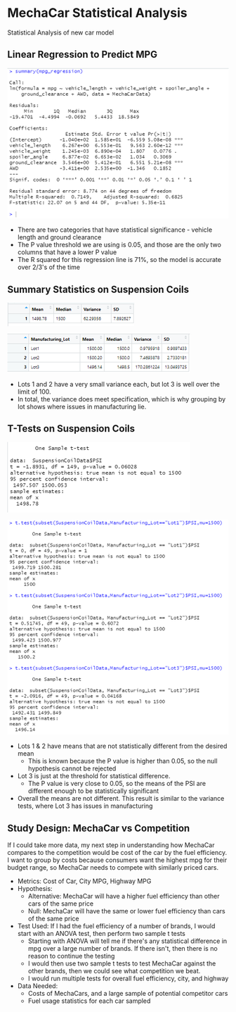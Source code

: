 # MechaCar Statistical Analysis
Statistical Analysis of new car model

## Linear Regression to Predict MPG

![Regression Summary](https://github.com/caseykotowski/MechaCar_Statistical_Analysis/blob/main/mpg_regression_summary.png)

* There are two categories that have statistical significance - vehicle length and ground clearance
* The P value threshold we are using is 0.05, and those are the only two columns that have a lower P value
* The R squared for this regression line is 71%, so the model is accurate over 2/3's of the time

## Summary Statistics on Suspension Coils

![Total Summary](https://github.com/caseykotowski/MechaCar_Statistical_Analysis/blob/main/total_summary.png)

![Lot Summary](https://github.com/caseykotowski/MechaCar_Statistical_Analysis/blob/main/lot_summary.png)

 * Lots 1 and 2 have a very small variance each, but lot 3 is well over the limit of 100.
 * In total, the variance does meet specification, which is why grouping by lot shows where issues in manufacturing lie.

## T-Tests on Suspension Coils

![General T Test](https://github.com/caseykotowski/MechaCar_Statistical_Analysis/blob/main/t_test.png)

![Lot T Tests](https://github.com/caseykotowski/MechaCar_Statistical_Analysis/blob/main/t_test_by_lot.png)

* Lots 1 & 2 have means that are not statistically different from the desired mean
  * This is known because the P value is higher than 0.05, so the null hypothesis cannot be rejected
* Lot 3 is just at the threshold for statistical difference.
  * The P value is very close to 0.05, so the means of the PSI are different enough to be statistically significant 
* Overall the means are not different. This result is similar to the variance tests, where Lot 3 has issues in manufacturing

## Study Design: MechaCar vs Competition

If I could take more data, my next step in understanding how MechaCar compares to the competition would be cost of the car by the fuel efficiency. I want to group by costs because consumers want the highest mpg for their budget range, so MechaCar needs to compete with similarly priced cars. 

* Metrics: Cost of Car, City MPG, Highway MPG
* Hypothesis: 
  * Alternative: MechaCar will have a higher fuel efficiency than other cars of the same price
  * Null: MechaCar will have the same or lower fuel efficiency than cars of the same price
* Test Used: If I had the fuel efficiency of a number of brands, I would start with an ANOVA test, then perform two sample t tests
  * Starting with ANOVA will tell me if there's any statistical difference in mpg over a large number of brands. If there isn't, then there is no reason to continue the testing
  * I would then use two sample t tests to test MechaCar against the other brands, then we could see what competition we beat.
  * I would run multiple tests for overall fuel efficiency, city, and highway
* Data Needed: 
  * Costs of MechaCars, and a large sample of potential competitor cars
  * Fuel usage statistics for each car sampled
